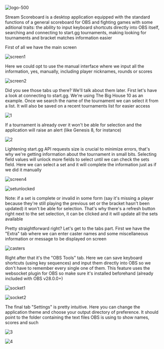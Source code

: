 ![logo-500](https://user-images.githubusercontent.com/100143610/193881093-a45bb6d2-acd9-439b-996d-f64ee961fddb.png)

Stream Scoreboard is a desktop application equipped with the standard functions of a general scoreboard for OBS and fighting games with some aditional traits: the ability to input keyboard shortcuts directly into OBS itself, searching and connecting to start.gg tournaments, making looking for tournaments and bracket matches information easier

First of all we have the main screen

![screen1](https://user-images.githubusercontent.com/100143610/193868992-71f1a693-d868-4669-a9cb-d4308c70c462.png)

Here we could opt to use the manual interface where we input all the information, yes, manually, including player nicknames, rounds or scores 

![screen2](https://user-images.githubusercontent.com/100143610/193869099-eeeaf518-9222-4c91-86f3-cb9c1aaf6433.png)

Did you see those tabs up there? We'll talk about them later. First let's have a look at connecting to start.gg. We're using The Big House 10 as an example. Once we search the name of the tournament we can select it from a list. It will also be saved on a recent tournaments list for easier access 

![1](https://user-images.githubusercontent.com/100143610/194208732-22de75c6-60e9-42b6-ac97-1762867d3ce1.png)

If a tournament is already over it won't be able for selection and the application will raise an alert (like Genesis 8, for instance)

![2](https://user-images.githubusercontent.com/100143610/194208087-d3ff39b5-1775-4a3e-b308-82ed3e935284.png)

Lightening start.gg API requests size is crucial to minimize errors, that's why we're getting information about the tournament in small bits. Selecting field values will unlock more fields to select until we can check the sets field. Here we can select a set and it will complete the information just as if we did it manually

![screen4](https://user-images.githubusercontent.com/100143610/193870488-a0dfe7b6-8943-4adf-81ff-83dab3c5df26.png)

![setunlocked](https://user-images.githubusercontent.com/100143610/193874708-9a12c5b0-d9e8-4df8-89e0-f1e3fe0fbb61.png)

Note: if a set is complete or invalid in some form (say it's missing a player because they're still playing the previous set or the bracket hasn't been updated) it won't be able for selection. That's why there's a refresh button right next to the set selection, it can be clicked and it will update all the sets available

Pretty straightforward right? Let's get to the tabs part. First we have the "Extra" tab where we can enter caster names and some miscellaneous information or message to be displayed on screen

![casters](https://user-images.githubusercontent.com/100143610/194168203-0e6b1209-8d20-45b3-82a1-8fc1dfc62164.png)

Right after that it's the "OBS Tools" tab. Here we can save keyboard shortcuts (using key sequences) and input them directly into OBS so we don't have to remember every single one of them. This feature uses the websocket plugin for OBS so make sure it's installed beforehand (already included with OBS v28.0.0+)

![socket1](https://user-images.githubusercontent.com/100143610/194168221-ffda28c6-0798-4c6e-94fa-8d11a568ea47.png)

![socket2](https://user-images.githubusercontent.com/100143610/194168229-a847e2f8-7ae6-47a4-8eb3-c41794d4f442.png)

The final tab "Settings" is pretty intuitive. Here you can change the application theme and choose your output directory of preference. It should point to the folder containing the text files OBS is using to show names, scores and such

![3](https://user-images.githubusercontent.com/100143610/194208391-384494d9-9e3e-4af0-b079-4d322d9876be.png)

![4](https://user-images.githubusercontent.com/100143610/194208392-aca1498e-93e1-4a3c-9a28-b5d21709d1bf.png)
